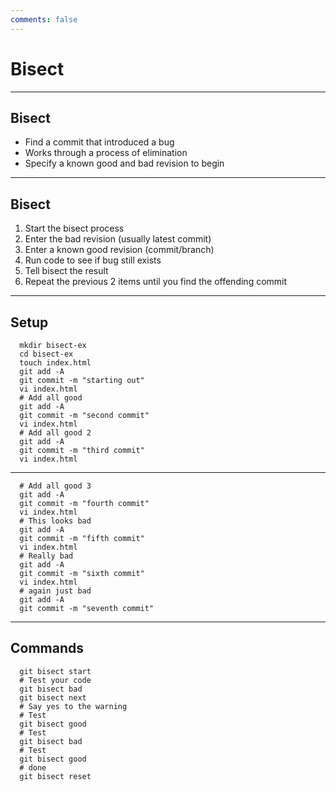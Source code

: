 ```yaml
---
comments: false
---
```


# Bisect	  	

----------

## Bisect

- Find a commit that introduced a bug
- Works through a process of elimination
- Specify a known good and bad revision to begin	  	

----------

## Bisect

1. Start the bisect process
2. Enter the bad revision (usually latest commit)
3. Enter a known good revision (commit/branch)
4. Run code to see if bug still exists
5. Tell bisect the result
6. Repeat the previous 2 items until you find the offending commit

----------

## Setup

```
  mkdir bisect-ex
  cd bisect-ex
  touch index.html
  git add -A
  git commit -m "starting out"
  vi index.html
  # Add all good
  git add -A
  git commit -m "second commit"
  vi index.html
  # Add all good 2
  git add -A
  git commit -m "third commit"
  vi index.html
```

----------

```
  # Add all good 3
  git add -A
  git commit -m "fourth commit"
  vi index.html
  # This looks bad
  git add -A
  git commit -m "fifth commit"
  vi index.html
  # Really bad
  git add -A
  git commit -m "sixth commit"
  vi index.html
  # again just bad
  git add -A
  git commit -m "seventh commit"
```

----------

## Commands

```
  git bisect start
  # Test your code
  git bisect bad
  git bisect next
  # Say yes to the warning
  # Test
  git bisect good
  # Test
  git bisect bad
  # Test
  git bisect good
  # done
  git bisect reset
```
